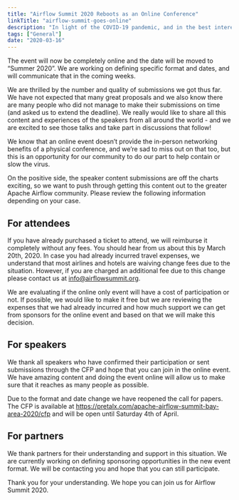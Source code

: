 ```yaml
---
title: "Airflow Summit 2020 Reboots as an Online Conference"
linkTitle: "airflow-summit-goes-online"
description: "In light of the COVID-19 pandemic, and in the best interest for the safety of the Apache Airflow community, we have decided to change the date and format of the Airflow Summit 2020."
tags: ["General"]
date: "2020-03-16"
---
```


The event will now be completely online and the date will be moved to “Summer 2020”. We are working on defining specific format and dates, and will communicate that in the coming weeks.

We are thrilled by the number and quality of submissions we got thus far. We have not expected that many great proposals and we also know there are many people who did not manage to make their submissions on time (and asked us to extend the deadline). We really would like to share all this content and experiences of the speakers from all around the world - and we are excited to see those talks and take part in discussions that follow!

We know that an online event doesn’t provide the in-person networking benefits of a physical conference, and we’re sad to miss out on that too, but this is an opportunity for our community to do our part to help contain or slow the virus.

On the positive side, the speaker content submissions are off the charts exciting, so we want to push through getting this content out to the greater Apache Airflow community.
Please review the following information depending on your case.

## For attendees
If you have already purchased a ticket to attend, we will reimburse it completely without any fees. You should hear from us about this by March 20th, 2020.
In case you had already incurred travel expenses, we understand that most airlines and hotels are waiving change fees due to the situation. However, if you are charged an additional fee due to this change please contact us at [info@airflowsummit.org](mailto:info@airflowsummit.org).

We are evaluating if the online only event will have a cost of participation or not. If possible, we would like to make it free but we are reviewing the expenses that we had already incurred and how much support we can get from sponsors for the online event and based on that we will make this decision. 

## For speakers
We thank all speakers who have confirmed their participation or sent submissions through the CFP and hope that you can join in the online event. We have amazing content and doing the event online will allow us to make sure that it reaches as many people as possible.

Due to the format and date change we have reopened the call for papers. The CFP is available at https://pretalx.com/apache-airflow-summit-bay-area-2020/cfp and will be open until Saturday 4th of April.

## For partners
We thank partners for their understanding and support in this situation. We are currently working on defining sponsoring opportunities in the new event format. We will be contacting you and hope that you can still participate.

Thank you for your understanding. We hope you can join us for Airflow Summit 2020.
